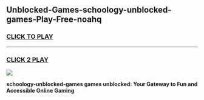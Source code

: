 
## Unblocked-Games-schoology-unblocked-games-Play-Free-noahq
<h3>
<a href="https://premium76.site?title=schoology-unblocked-games&ref=22A">CLICK TO PLAY</a></h3>
<hr>

<h3>
<a href="https://premium76.site?title=schoology-unblocked-games&ref=22A">CLICK 2 PLAY</a>
  
</h3>

<a href="https://premium76.site?title=schoology-unblocked-games&ref=22A"><img src="https://clearcache.store/games.png"></a>


**schoology-unblocked-games games unblocked: Your Gateway to Fun and Accessible Online Gaming**
